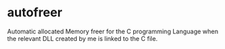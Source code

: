 # autofreer
Automatic allocated Memory freer for the C programming Language when the relevant DLL created by me is linked to the C file.
